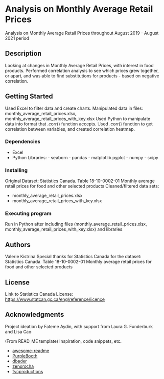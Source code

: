 # Analysis on Monthly Average Retail Prices


Analysis on Monthly Average Retail Prices throughout August 2019 - August 2021 period 

## Description

Looking at changes in Monthly Average Retail Prices, with interest in food products. 
Performed correlation analysis to see which prices grew together, or apart, 
and was able to find substitutions for products - based on negative correlation. 

## Getting Started

Used Excel to filter data and create charts.
Manipulated data in files: monthly_average_retail_prices.xlsx, monthly_average_retail_prices_with_key.xlsx
Used Python to manipulate data into format that .corr() function accepts.
Used .corr() function to get correlation between variables, and created correlation heatmap.

### Dependencies

- Excel 
- Python Libraries:
        - seaborn
        - pandas
        - matplotlib.pyplot 
        - numpy 
        - scipy 

### Installing

Original Dataset:
Statistics Canada. Table 18-10-0002-01 Monthly average retail prices for food and other selected products
Cleaned/filtered data sets:
- monthly_average_retail_prices.xlsx
- monthly_average_retail_prices_with_key.xlsx

### Executing program

Run in Python after including files (monthly_average_retail_prices.xlsx, monthly_average_retail_prices_with_key.xlsx) and libraries

## Authors

Valerie Kistrina 
Special thanks for Statistics Canada for the dataset:
Statistics Canada. Table 18-10-0002-01 Monthly average retail prices for food and other selected products

## License

Link to Statistics Canada License: 
https://www.statcan.gc.ca/eng/reference/licence

## Acknowledgments

Project ideation by Fateme Aydin, with support from Laura G. Funderburk and Lisa Cao

(From READ_ME template) Inspiration, code snippets, etc.
* [awesome-readme](https://github.com/matiassingers/awesome-readme)
* [PurpleBooth](https://gist.github.com/PurpleBooth/109311bb0361f32d87a2)
* [dbader](https://github.com/dbader/readme-template)
* [zenorocha](https://gist.github.com/zenorocha/4526327)
* [fvcproductions](https://gist.github.com/fvcproductions/1bfc2d4aecb01a834b46)

